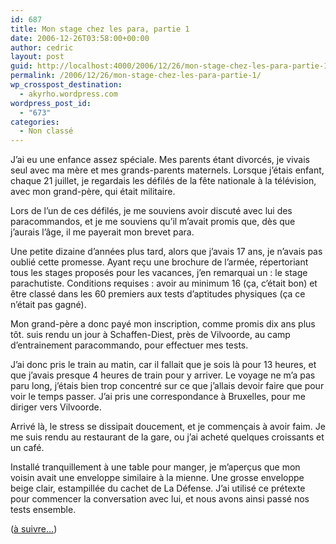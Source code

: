 ```yaml
---
id: 687
title: Mon stage chez les para, partie 1
date: 2006-12-26T03:58:00+00:00
author: cedric
layout: post
guid: http://localhost:4000/2006/12/26/mon-stage-chez-les-para-partie-1.html
permalink: /2006/12/26/mon-stage-chez-les-para-partie-1/
wp_crosspost_destination:
  - akyrho.wordpress.com
wordpress_post_id:
  - "673"
categories:
  - Non classé
---
```

J’ai eu une enfance assez spéciale. Mes parents étant divorcés, je vivais seul avec ma mère et mes grands-parents maternels. Lorsque j’étais enfant, chaque 21 juillet, je regardais les défilés de la fête nationale à la télévision, avec mon grand-père, qui était militaire.

Lors de l’un de ces défilés, je me souviens avoir discuté avec lui des paracommandos, et je me souviens qu’il m’avait promis que, dès que j’aurais l’âge, il me payerait mon brevet para.

Une petite dizaine d’années plus tard, alors que j’avais 17 ans, je n’avais pas oublié cette promesse. Ayant reçu une brochure de l’armée, répertoriant tous les stages proposés pour les vacances, j’en remarquai un : le stage parachutiste. Conditions requises : avoir au minimum 16 (ça, c’était bon) et être classé dans les 60 premiers aux tests d’aptitudes physiques (ça ce n’était pas gagné).

Mon grand-père a donc payé mon inscription, comme promis dix ans plus tôt. suis rendu un jour à Schaffen-Diest, près de Vilvoorde, au camp d’entrainement paracommando, pour effectuer mes tests.

J’ai donc pris le train au matin, car il fallait que je sois là pour 13 heures, et que j’avais presque 4 heures de train pour y arriver. Le voyage ne m’a pas paru long, j’étais bien trop concentré sur ce que j’allais devoir faire que pour voir le temps passer. J’ai pris une correspondance à Bruxelles, pour me diriger vers Vilvoorde.

Arrivé là, le stress se dissipait doucement, et je commençais à avoir faim. Je me suis rendu au restaurant de la gare, ou j’ai acheté quelques croissants et un café.

Installé tranquillement à une table pour manger, je m’aperçus que mon voisin avait une enveloppe similaire à la mienne. Une grosse enveloppe beige clair, estampillée du cachet de La Défense. J’ai utilisé ce prétexte pour commencer la conversation avec lui, et nous avons ainsi passé nos tests ensemble.

([à suivre…](/blog/2007/01/04/mon-stage-chez-les-para-partie-2/))